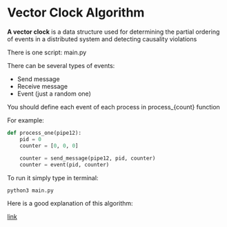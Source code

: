 # Vector Clock Algorithm

**A vector clock** is a data structure used for determining the partial ordering of events in a distributed system and detecting causality violations

There is one script: main.py

There can be several types of events:
+ Send message
+ Receive message
+ Event (just a random one)

You should define each event of each process in process_{count} function

For example:

```python
def process_one(pipe12):
    pid = 0
    counter = [0, 0, 0]
    
    counter = send_message(pipe12, pid, counter)
    counter = event(pid, counter)
```

To run it simply type in terminal:

```
python3 main.py
```


Here is a good explanation of this algorithm:

[link](https://towardsdatascience.com/understanding-lamport-timestamps-with-pythons-multiprocessing-library-12a6427881c6)
